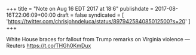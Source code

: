 +++
title = "Note on Aug 16 EDT 2017 at 18:6"
publishdate = 2017-08-16T22:06:09+00:00
draft = false
syndicated = [ 'https://twitter.com/chrisjohndeluca/status/897942584085012500?s=20' ]
+++

White House braces for fallout from Trump remarks on Virginia violence — Reuters https://t.co/THGh0KmDux
